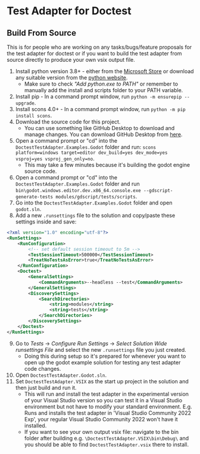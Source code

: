 # Test Adapter for Doctest

## Build From Source
This is for people who are working on any tasks/bugs/feature proposals for the test adapter for doctest or if you want to build the test adapter from source directly to produce your own vsix output file.
1. Install python version 3.8+ - either from the [Microsoft Store](https://apps.microsoft.com/detail/9PNRBTZXMB4Z?hl=en-us&gl=GB&ocid=pdpshare) or download any suitable version from the [python website](https://www.python.org/downloads/windows/).
	* Make sure to check *"Add python.exe to PATH"* or remember to manually add the install and scripts folder to your PATH variable.
2. Install pip - In a command prompt window, run `python -m ensurepip --upgrade`.
3. Install scons 4.0+ - In a command prompt window, run `python -m pip install scons`.
4. Download the source code for this project.
	* You can use something like GitHub Desktop to download and manage changes. You can download GitHub Desktop from [here](https://desktop.github.com/download/).
5. Open a command prompt or "cd" into the `DoctestTestAdapter.Examples.Godot` folder and run: `scons platform=windows target=editor dev_build=yes dev_mode=yes vsproj=yes vsproj_gen_only=no`.
	* This may take a few minutes because it's building the godot engine source code.
6. Open a command prompt or "cd" into the `DoctestTestAdapter.Examples.Godot` folder and run `bin\godot.windows.editor.dev.x86_64.console.exe --gdscript-generate-tests modules/gdscript/tests/scripts`.
7. Go into the `DoctestTestAdapter.Examples.Godot` folder and open `godot.sln`.
8. Add a new `.runsettings` file to the solution and copy/paste these settings inside and save:  
```xml
<?xml version="1.0" encoding="utf-8"?>  
<RunSettings>  
	<RunConfiguration>  
		<!-- set default session timeout to 5m -->  
		<TestSessionTimeout>500000</TestSessionTimeout>  
		<TreatNoTestsAsError>true</TreatNoTestsAsError>  
	</RunConfiguration>  
	<Doctest>  
		<GeneralSettings>  
			<CommandArguments>--headless --test</CommandArguments>  
		</GeneralSettings>  
		<DiscoverySettings>  
			<SearchDirectories>  
				<string>modules</string>  
				<string>tests</string>  
			</SearchDirectories>  
		</DiscoverySettings>  
	</Doctest>  
</RunSettings>  
```  
9. Go to *Tests* -> *Configure Run Settings* -> *Select Solution Wide runsettings File* and select the new `.runsettings` file you just created.
	* Doing this during setup so it's prepared for whenever you want to open up the godot example solution for testing any test adapter code changes.
10. Open `DoctestTestAdapter.Godot.sln`.
11. Set `DoctestTestAdapter.VSIX` as the start up project in the solution and then just build and run it.
	* This will run and install the test adapter in the experimental version of your Visual Studio version so you can test it in a Visual Studio environment but not have to modify your standard environment. E.g. Runs and installs the test adapter in 'Visual Studio Community 2022 Exp', your regular Visual Studio Community 2022 won't have it installed.  
	* If you want to see your own output vsix file: navigate to the bin folder after building e.g. `\DoctestTestAdapter.VSIX\bin\Debug\` and you should be able to find `DoctestTestAdapter.vsix` there to install.
